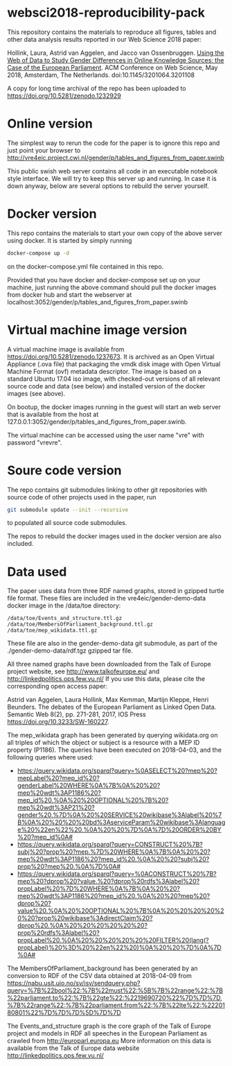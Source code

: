 # websci2018-reproducibility-pack
This repository contains the materials to reproduce all figures, tables and other data analysis results reported in our Web Science 2018 paper: 

Hollink, Laura, Astrid van Aggelen, and Jacco van Ossenbruggen. 
[Using the Web of Data to Study Gender Differences in Online Knowledge Sources: the Case of the European Parliament](https://ir.cwi.nl/pub/27616). 
ACM Conference on Web Science, May 2018, Amsterdam, The Netherlands. doi:10.1145/3201064.3201108

A copy for long time archival of the repo has been uploaded to https://doi.org/10.5281/zenodo.1232929

# Online version
The simplest way to rerun the code for the paper is to ignore this repo and just point your browser to http://vre4eic.project.cwi.nl/gender/p/tables_and_figures_from_paper.swinb

This public swish web server contains all code in an executable notebook style interface. We will try to keep this server up and running. In case it is down anyway, below are several options to rebuild the server yourself.

# Docker version
This repo contains the materials to start your own copy of the above server using docker. It is started by simply running 

```bash
docker-compose up -d
``` 
on the docker-compose.yml file contained in this repo. 

Provided that you have docker and docker-compose set up on your machine, just running the above command should pull the docker images from docker hub and start the webserver at localhost:3052/gender/p/tables_and_figures_from_paper.swinb

# Virtual machine image version
A virtual machine image is available from https://doi.org/10.5281/zenodo.1237673. It is archived as an Open Virtual Appliance (.ova file) that packaging the vmdk disk image with Open Virtual Machine Format (ovf) metadata descriptor. The image is based on a standard Ubuntu 17.04 iso image, with checked-out versions of all relevant source code and data (see below) and installed version of the docker images (see above).

On bootup, the docker images running in the guest will start an web server that is available from the host at 127.0.0.1:3052/gender/p/tables_and_figures_from_paper.swinb.

The virtual machine can be accessed using the user name "vre" with password "vrevre".

# Soure code version
The repo contains git submodules linking to other git repositories with source code of other projects used in the paper, run
```bash
git submodule update --init --recursive
```
to populated all source code submodules. 

The repos to rebuild the docker images used in the docker version are also included.

# Data used
The paper uses data from three RDF named graphs, stored in gzipped turtle file format. These files are included in the vre4eic/gender-demo-data docker image in the /data/toe directory: 
```
/data/toe/Events_and_structure.ttl.gz
/data/toe/MembersOfParliament_background.ttl.gz
/data/toe/mep_wikidata.ttl.gz
```

These file are also in the gender-demo-data git submodule, as part of the ./gender-demo-data/rdf.tgz gzipped tar file.

All three named graphs have been downloaded from the Talk of Europe project website, see http://www.talkofeurope.eu/ and http://linkedpolitics.ops.few.vu.nl/
If you use this data, please cite the corresponding open access paper:

Astrid van Aggelen, Laura Hollink, Max Kemman, Martijn Kleppe, Henri Beunders. The debates of the European Parliament as Linked Open Data. Semantic Web 8(2), pp. 271-281, 2017, IOS Press
https://doi.org/10.3233/SW-160227.

The mep\_wikidata graph has been generated by querying wikidata.org on all triples of which the object or subject is a resource with a MEP ID property (P1186).
The queries have been executed on 2018-04-03, and the following queries where used:
* https://query.wikidata.org/sparql?query=%0ASELECT%20?mep%20?mepLabel%20?mep_id%20?genderLabel%20WHERE%0A%7B%0A%20%20?mep%20wdt%3AP1186%20?mep_id%20.%0A%20%20OPTIONAL%20%7B%20?mep%20wdt%3AP21%20?gender%20.%7D%0A%20%20SERVICE%20wikibase%3Alabel%20%7B%0A%20%20%20%20bd%3AserviceParam%20wikibase%3Alanguage%20%22en%22%20.%0A%20%20%7D%0A%7D%20ORDER%20BY%20?mep_id%0A#
* https://query.wikidata.org/sparql?query=CONSTRUCT%20%7B?subj%20?prop%20?mep.%7D%20WHERE%0A%7B%0A%20%20?mep%20wdt%3AP1186%20?mep_id%20.%0A%20%20?subj%20?prop%20?mep%20.%0A%7D%0A#
* https://query.wikidata.org/sparql?query=%0ACONSTRUCT%20%7B?mep%20?dprop%20?value.%20?dprop%20rdfs%3Alabel%20?propLabel%20%7D%20WHERE%0A%7B%0A%20%20?mep%20wdt%3AP1186%20?mep_id%20.%0A%20%20?mep%20?dprop%20?value%20.%0A%20%20OPTIONAL%20%7B%0A%20%20%20%20%20%20?prop%20wikibase%3AdirectClaim%20?dprop%20.%0A%20%20%20%20%20%20?prop%20rdfs%3Alabel%20?propLabel%20.%0A%20%20%20%20%20%20FILTER%20(lang(?propLabel)%20%3D%20%22en%22%20)%0A%20%20%7D%0A%7D%0A#

The MembersOfParliament\_background has been generated by an conversion to RDF of the CSV data obtained at 2018-04-09 from https://nabu.usit.uio.no/sv/isv/sendquery.php?query=%7B%22bool%22:%7B%22must%22:%5B%7B%22range%22:%7B%22parliament.to%22:%7B%22gte%22:%2219690720%22%7D%7D%7D,%7B%22range%22:%7B%22parliament.from%22:%7B%22lte%22:%2220180801%22%7D%7D%7D%5D%7D%7D

The Events\_and\_structure graph is the core graph of the Talk of Europe project and models in RDF all speeches in the European Parliament as crawled from http://europarl.europa.eu
More information on this data is available from the Talk of Europe data website http://linkedpolitics.ops.few.vu.nl/
